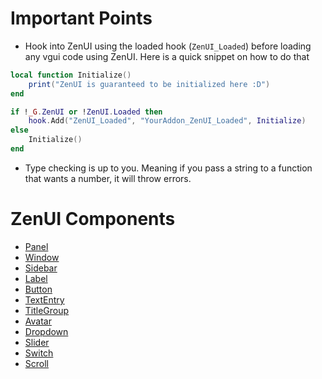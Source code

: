 # Important Points
- Hook into ZenUI using the loaded hook (`ZenUI_Loaded`) before loading any vgui code using ZenUI. Here is a quick snippet on how to do that
```lua
local function Initialize()
    print("ZenUI is guaranteed to be initialized here :D")
end

if !_G.ZenUI or !ZenUI.Loaded then
    hook.Add("ZenUI_Loaded", "YourAddon_ZenUI_Loaded", Initialize)
else
    Initialize()
end
```
- Type checking is up to you. Meaning if you pass a string to a function that wants a number, it will throw errors.

# ZenUI Components

- [Panel](./components/panel.md)
- [Window](./components/window.md)
- [Sidebar](./components/sidebar.md)
- [Label](./components/label.md)
- [Button](./components/button.md)
- [TextEntry](./components/textentry.md)
- [TitleGroup](./components/titlegroup.md)
- [Avatar](./components/avatar.md)
- [Dropdown](./components/dropdown.md)
- [Slider](./components/slider.md)
- [Switch](./components/switch.md)
- [Scroll](./components/scroll.md)